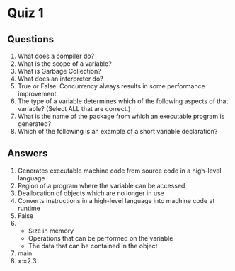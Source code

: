 # Quiz 1

## Questions
1. What does a compiler do?
2. What is the scope of a variable?
3. What is Garbage Collection?
4. What does an interpreter do?
5. True or False: Concurrency always results in some performance improvement.
6. The type of a variable determines which of the following aspects of that variable? (Select ALL that are correct.)
7. What is the name of the package from which an executable program is generated?
8. Which of the following is an example of a short variable declaration?

## Answers
1. Generates executable machine code from source code in a high-level language
2. Region of a program where the variable can be accessed
3. Deallocation of objects which are no longer in use
4. Converts instructions in a high-level language into machine code at runtime
5. False
6.  - Size in memory
    - Operations that can be performed on the variable
    - The data that can be contained in the object
7. main
8. x:=2.3